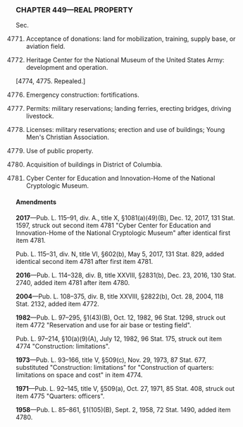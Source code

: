 ### **CHAPTER 449—REAL PROPERTY** ###

Sec.

4771. Acceptance of donations: land for mobilization, training, supply base, or aviation field.

4772. Heritage Center for the National Museum of the United States Army: development and operation.

[4774, 4775. Repealed.]

4776. Emergency construction: fortifications.

4777. Permits: military reservations; landing ferries, erecting bridges, driving livestock.

4778. Licenses: military reservations; erection and use of buildings; Young Men's Christian Association.

4779. Use of public property.

4780. Acquisition of buildings in District of Columbia.

4781. Cyber Center for Education and Innovation-Home of the National Cryptologic Museum.

#### Amendments ####

**2017**—Pub. L. 115–91, div. A., title X, §1081(a)(49)(B), Dec. 12, 2017, 131 Stat. 1597, struck out second item 4781 "Cyber Center for Education and Innovation-Home of the National Cryptologic Museum" after identical first item 4781.

Pub. L. 115–31, div. N, title VI, §602(b), May 5, 2017, 131 Stat. 829, added identical second item 4781 after first item 4781.

**2016**—Pub. L. 114–328, div. B, title XXVIII, §2831(b), Dec. 23, 2016, 130 Stat. 2740, added item 4781 after item 4780.

**2004**—Pub. L. 108–375, div. B, title XXVIII, §2822(b), Oct. 28, 2004, 118 Stat. 2132, added item 4772.

**1982**—Pub. L. 97–295, §1(43)(B), Oct. 12, 1982, 96 Stat. 1298, struck out item 4772 "Reservation and use for air base or testing field".

Pub. L. 97–214, §10(a)(9)(A), July 12, 1982, 96 Stat. 175, struck out item 4774 "Construction: limitations".

**1973**—Pub. L. 93–166, title V, §509(c), Nov. 29, 1973, 87 Stat. 677, substituted "Construction: limitations" for "Construction of quarters: limitations on space and cost" in item 4774.

**1971**—Pub. L. 92–145, title V, §509(a), Oct. 27, 1971, 85 Stat. 408, struck out item 4775 "Quarters: officers".

**1958**—Pub. L. 85–861, §1(105)(B), Sept. 2, 1958, 72 Stat. 1490, added item 4780.